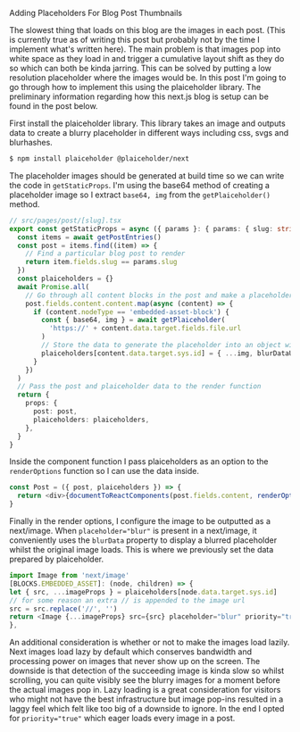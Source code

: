 Adding Placeholders For Blog Post Thumbnails

The slowest thing that loads on this blog are the images in each post. (This is currently true as of writing this post but probably not by the time I implement what's written here). The main problem is that images pop into white space as they load in and trigger a cumulative layout shift as they do so which can both be kinda jarring. This can be solved by putting a low resolution placeholder where the images would be. In this post I'm going to go through how to implement this using the plaiceholder library. The preliminary information regarding how this next.js blog is setup can be found in the post below.

First install the plaiceholder library. This library takes an image and outputs data to create a blurry placeholder in different ways including css, svgs and blurhashes.

```bash
$ npm install plaiceholder @plaiceholder/next
```

The placeholder images should be generated at build time so we can write the code in `getStaticProps`. I'm using the base64 method of creating a placeholder image so I extract `base64, img` from the `getPlaiceholder()` method.

```typescript
// src/pages/post/[slug].tsx
export const getStaticProps = async ({ params }: { params: { slug: string } }) => {
  const items = await getPostEntries()
  const post = items.find((item) => {
    // Find a particular blog post to render
    return item.fields.slug == params.slug
  })
  const plaiceholders = {}
  await Promise.all(
    // Go through all content blocks in the post and make a placeholder if it's an image (embedded asset block)
    post.fields.content.content.map(async (content) => {
      if (content.nodeType == 'embedded-asset-block') {
        const { base64, img } = await getPlaiceholder(
          'https://' + content.data.target.fields.file.url
        )
        // Store the data to generate the placeholder into an object with a unique key to the retrieve later
        plaiceholders[content.data.target.sys.id] = { ...img, blurDataURL: base64 }
      }
    })
  )
  // Pass the post and plaiceholder data to the render function
  return {
    props: {
      post: post,
      plaiceholders: plaiceholders,
    },
  }
}
```

Inside the component function I pass plaiceholders as an option to the `renderOptions` function so I can use the data inside.

```typescript
const Post = ({ post, plaiceholders }) => {
  return <div>{documentToReactComponents(post.fields.content, renderOptions(plaiceholders))}</div>
}
```

Finally in the render options, I configure the image to be outputted as a next/image. When `placeholder="blur"` is present in a next/image, it conveniently uses the `blurData` property to display a blurred placeholder whilst the original image loads. This is where we previously set the data prepared by plaiceholder.

```typescript
import Image from 'next/image'
[BLOCKS.EMBEDDED_ASSET]: (node, children) => {
let { src, ...imageProps } = plaiceholders[node.data.target.sys.id]
// for some reason an extra // is appended to the image url
src = src.replace('//', '')
return <Image {...imageProps} src={src} placeholder="blur" priority="true" />
},
```

An additional consideration is whether or not to make the images load lazily. Next images load lazy by default which conserves bandwidth and processing power on images that never show up on the screen. The downside is that detection of the succeeding image is kinda slow so whilst scrolling, you can quite visibly see the blurry images for a moment before the actual images pop in. Lazy loading is a great consideration for visitors who might not have the best infrastructure but image pop-ins resulted in a laggy feel which felt like too big of a downside to ignore. In the end I opted for `priority="true"` which eager loads every image in a post.
